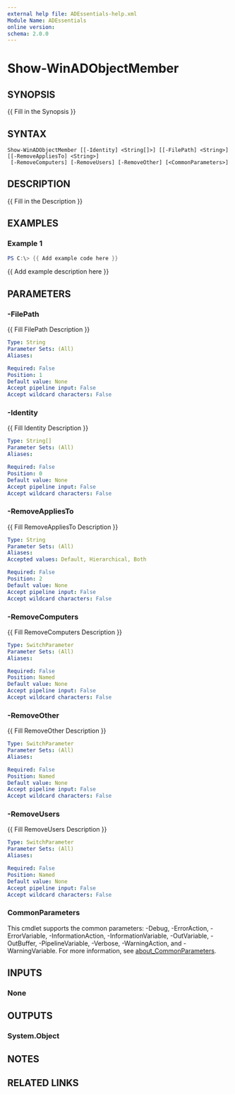 ```yaml
---
external help file: ADEssentials-help.xml
Module Name: ADEssentials
online version:
schema: 2.0.0
---
```


# Show-WinADObjectMember

## SYNOPSIS
{{ Fill in the Synopsis }}

## SYNTAX

```
Show-WinADObjectMember [[-Identity] <String[]>] [[-FilePath] <String>] [[-RemoveAppliesTo] <String>]
 [-RemoveComputers] [-RemoveUsers] [-RemoveOther] [<CommonParameters>]
```

## DESCRIPTION
{{ Fill in the Description }}

## EXAMPLES

### Example 1
```powershell
PS C:\> {{ Add example code here }}
```

{{ Add example description here }}

## PARAMETERS

### -FilePath
{{ Fill FilePath Description }}

```yaml
Type: String
Parameter Sets: (All)
Aliases:

Required: False
Position: 1
Default value: None
Accept pipeline input: False
Accept wildcard characters: False
```

### -Identity
{{ Fill Identity Description }}

```yaml
Type: String[]
Parameter Sets: (All)
Aliases:

Required: False
Position: 0
Default value: None
Accept pipeline input: False
Accept wildcard characters: False
```

### -RemoveAppliesTo
{{ Fill RemoveAppliesTo Description }}

```yaml
Type: String
Parameter Sets: (All)
Aliases:
Accepted values: Default, Hierarchical, Both

Required: False
Position: 2
Default value: None
Accept pipeline input: False
Accept wildcard characters: False
```

### -RemoveComputers
{{ Fill RemoveComputers Description }}

```yaml
Type: SwitchParameter
Parameter Sets: (All)
Aliases:

Required: False
Position: Named
Default value: None
Accept pipeline input: False
Accept wildcard characters: False
```

### -RemoveOther
{{ Fill RemoveOther Description }}

```yaml
Type: SwitchParameter
Parameter Sets: (All)
Aliases:

Required: False
Position: Named
Default value: None
Accept pipeline input: False
Accept wildcard characters: False
```

### -RemoveUsers
{{ Fill RemoveUsers Description }}

```yaml
Type: SwitchParameter
Parameter Sets: (All)
Aliases:

Required: False
Position: Named
Default value: None
Accept pipeline input: False
Accept wildcard characters: False
```

### CommonParameters
This cmdlet supports the common parameters: -Debug, -ErrorAction, -ErrorVariable, -InformationAction, -InformationVariable, -OutVariable, -OutBuffer, -PipelineVariable, -Verbose, -WarningAction, and -WarningVariable. For more information, see [about_CommonParameters](http://go.microsoft.com/fwlink/?LinkID=113216).

## INPUTS

### None

## OUTPUTS

### System.Object
## NOTES

## RELATED LINKS
